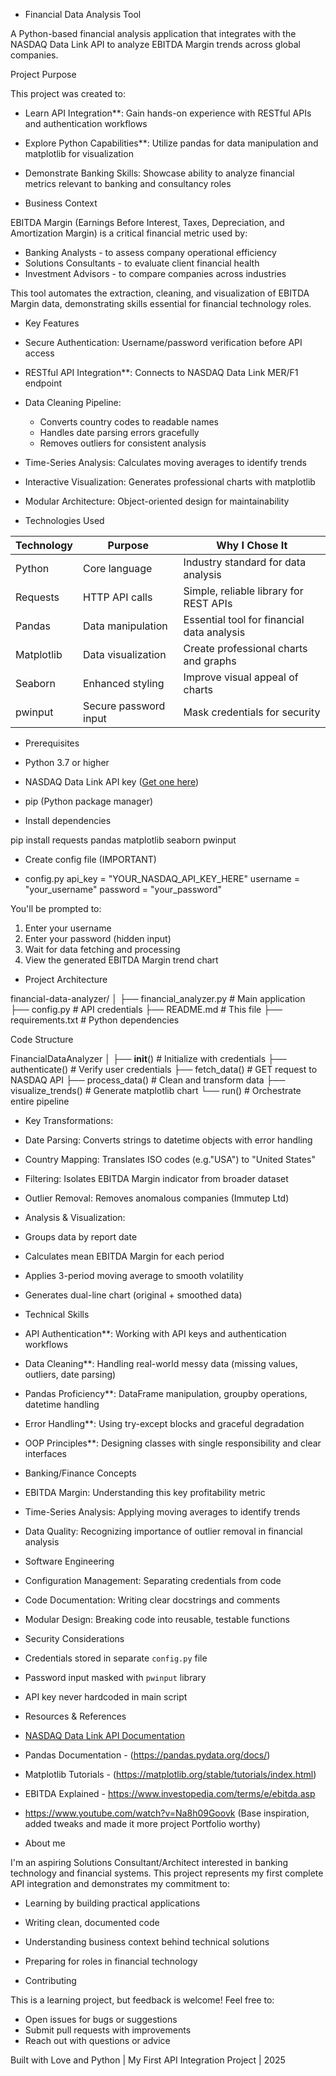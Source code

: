 - Financial Data Analysis Tool 

A Python-based financial analysis application that integrates with the NASDAQ Data Link API to analyze EBITDA Margin trends across global companies.

Project Purpose

This project was created to:
- Learn API Integration**: Gain hands-on experience with RESTful APIs and authentication workflows
- Explore Python Capabilities**: Utilize pandas for data manipulation and matplotlib for visualization
- Demonstrate Banking Skills: Showcase ability to analyze financial metrics relevant to banking and consultancy roles

- Business Context

EBITDA Margin (Earnings Before Interest, Taxes, Depreciation, and Amortization Margin) is a critical financial metric used by:
- Banking Analysts - to assess company operational efficiency
- Solutions Consultants - to evaluate client financial health
- Investment Advisors - to compare companies across industries

This tool automates the extraction, cleaning, and visualization of EBITDA Margin data, demonstrating skills essential for financial technology roles.

- Key Features

- Secure Authentication: Username/password verification before API access
- RESTful API Integration**: Connects to NASDAQ Data Link MER/F1 endpoint
- Data Cleaning Pipeline: 
  - Converts country codes to readable names
  - Handles date parsing errors gracefully
  - Removes outliers for consistent analysis
- Time-Series Analysis: Calculates moving averages to identify trends
- Interactive Visualization: Generates professional charts with matplotlib
- Modular Architecture: Object-oriented design for maintainability

- Technologies Used

| Technology | Purpose | Why I Chose It |
|------------|---------|----------------|
| Python | Core language | Industry standard for data analysis |
| Requests| HTTP API calls | Simple, reliable library for REST APIs |
| Pandas | Data manipulation | Essential tool for financial data analysis |
| Matplotlib | Data visualization | Create professional charts and graphs |
| Seaborn| Enhanced styling | Improve visual appeal of charts |
| pwinput | Secure password input | Mask credentials for security |

- Prerequisites

- Python 3.7 or higher
- NASDAQ Data Link API key ([Get one here](https://data.nasdaq.com/sign-up))
- pip (Python package manager)


- Install dependencies

pip install requests pandas matplotlib seaborn pwinput


- Create config file (IMPORTANT)

- config.py
api_key = "YOUR_NASDAQ_API_KEY_HERE"
username = "your_username"
password = "your_password"


You'll be prompted to:
1. Enter your username
2. Enter your password (hidden input)
3. Wait for data fetching and processing
4. View the generated EBITDA Margin trend chart

- Project Architecture

financial-data-analyzer/
│
├── financial_analyzer.py    # Main application
├── config.py                 # API credentials
├── README.md                 # This file
├── requirements.txt          # Python dependencies


Code Structure

FinancialDataAnalyzer
│
├── __init__()           # Initialize with credentials
├── authenticate()       # Verify user credentials
├── fetch_data()         # GET request to NASDAQ API
├── process_data()       # Clean and transform data
├── visualize_trends()   # Generate matplotlib chart
└── run()                # Orchestrate entire pipeline



- Key Transformations:

- Date Parsing: Converts strings to datetime objects with error handling
- Country Mapping: Translates ISO codes (e.g."USA") to "United States"
- Filtering: Isolates EBITDA Margin indicator from broader dataset
- Outlier Removal: Removes anomalous companies (Immutep Ltd)

- Analysis & Visualization:

- Groups data by report date
- Calculates mean EBITDA Margin for each period
- Applies 3-period moving average to smooth volatility
- Generates dual-line chart (original + smoothed data)

- Technical Skills

- API Authentication**: Working with API keys and authentication workflows
- Data Cleaning**: Handling real-world messy data (missing values, outliers, date parsing)
- Pandas Proficiency**: DataFrame manipulation, groupby operations, datetime handling
- Error Handling**: Using try-except blocks and graceful degradation
- OOP Principles**: Designing classes with single responsibility and clear interfaces

- Banking/Finance Concepts

- EBITDA Margin: Understanding this key profitability metric
- Time-Series Analysis: Applying moving averages to identify trends
- Data Quality: Recognizing importance of outlier removal in financial analysis

- Software Engineering

- Configuration Management: Separating credentials from code
- Code Documentation: Writing clear docstrings and comments
- Modular Design: Breaking code into reusable, testable functions

- Security Considerations

- Credentials stored in separate `config.py` file
- Password input masked with `pwinput` library
- API key never hardcoded in main script

- Resources & References

- [NASDAQ Data Link API Documentation](https://docs.data.nasdaq.com/)
- Pandas Documentation - (https://pandas.pydata.org/docs/)
- Matplotlib Tutorials - (https://matplotlib.org/stable/tutorials/index.html)
- EBITDA Explained - https://www.investopedia.com/terms/e/ebitda.asp
- https://www.youtube.com/watch?v=Na8h09Goovk (Base inspiration, added tweaks and made it more project Portfolio worthy)

- About me

I'm an aspiring Solutions Consultant/Architect interested in banking technology and financial systems. This project represents my first complete API integration and demonstrates my commitment to:
- Learning by building practical applications
- Writing clean, documented code
- Understanding business context behind technical solutions
- Preparing for roles in financial technology


- Contributing

This is a learning project, but feedback is welcome! Feel free to:
- Open issues for bugs or suggestions
- Submit pull requests with improvements
- Reach out with questions or advice


Built with Love and Python | My First API Integration Project | 2025
